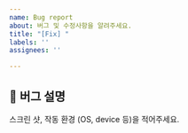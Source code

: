 ```yaml
---
name: Bug report
about: 버그 및 수정사항을 알려주세요.
title: "[Fix] "
labels: ''
assignees: ''

---
```


## 🚨 버그 설명
스크린 샷, 작동 환경 (OS, device 등)을 적어주세요.
